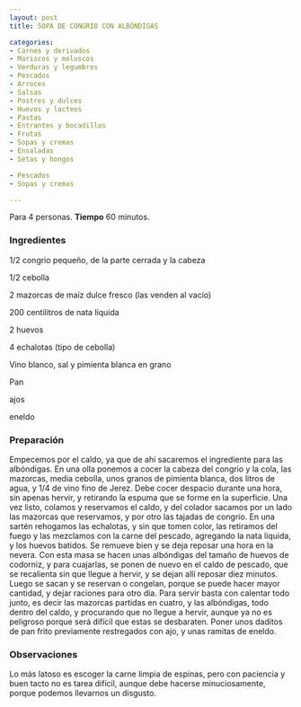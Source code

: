 ```yaml
---
layout: post
title: SOPA DE CONGRIO CON ALBÓNDIGAS

categories:
- Carnes y derivados
- Mariscos y moluscos
- Verduras y legumbres
- Pescados
- Arroces
- Salsas
- Postres y dulces
- Huevos y lacteos
- Pastas
- Entrantes y bocadillos
- Frutas
- Sopas y cremas
- Ensaladas
- Setas y hongos

- Pescados
- Sopas y cremas

---
```

Para 4 personas.
<b>Tiempo</b> 60 minutos.

<h3>Ingredientes</h3>

1/2 congrio pequeño, de la parte cerrada y la cabeza

1/2 cebolla

2 mazorcas de maíz dulce fresco (las venden al vacío)

200 centilitros de nata líquida

2 huevos

4 echalotas (tipo de cebolla)

Vino blanco, sal y pimienta blanca en grano

Pan

ajos

eneldo

<h3>Preparación</h3>

Empecemos por el caldo, ya que de ahí sacaremos el ingrediente para las albóndigas. En una olla ponemos a cocer la cabeza del congrio y la cola, las mazorcas, media cebolla, unos granos de pimienta blanca, dos litros de agua, y 1/4 de vino fino de Jerez. Debe cocer despacio durante una hora, sin apenas hervir, y retirando la espuma que se forme en la superficie. Una vez listo, colamos y reservamos el caldo, y del colador sacamos por un lado las mazorcas que reservamos, y por otro las tajadas de congrio. En una sartén rehogamos las echalotas, y sin que tomen color, las retiramos del fuego y las mezclamos con la carne del pescado, agregando la nata líquida, y los huevos batidos. Se remueve bien y se deja reposar una hora en la nevera. Con esta masa se hacen unas albóndigas del tamaño de huevos de codorniz, y para cuajarlas, se ponen de nuevo en el caldo de pescado, que se recalienta sin que llegue a hervir, y se dejan allí reposar diez minutos. Luego se sacan y se reservan o congelan, porque se puede hacer mayor cantidad, y dejar raciones para otro día. Para servir basta con calentar todo junto, es decir las mazorcas partidas en cuatro, y las albóndigas, todo dentro del caldo, y procurando que no llegue a hervir, aunque ya no es peligroso porque será difícil que estas se desbaraten. Poner unos daditos de pan frito previamente restregados con ajo, y unas ramitas de eneldo.

<h3>Observaciones</h3>

Lo más latoso es escoger la carne limpia de espinas, pero con paciencia y buen tacto no es tarea difícil, aunque debe hacerse minuciosamente, porque podemos llevarnos un disgusto.

